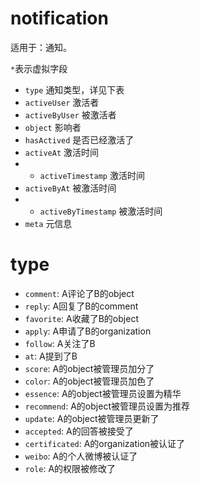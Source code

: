 # notification

适用于：通知。

`*`表示虚拟字段

- `type` 通知类型，详见下表
- `activeUser` 激活者
- `activeByUser` 被激活者
- `object` 影响者
- `hasActived` 是否已经激活了
- `activeAt` 激活时间
- * `activeTimestamp` 激活时间
- `activeByAt` 被激活时间
- * `activeByTimestamp` 被激活时间
- `meta` 元信息


# type
- `comment`: A评论了B的object
- `reply`: A回复了B的comment
- `favorite`: A收藏了B的object
- `apply`: A申请了B的organization
- `follow`: A关注了B
- `at`: A提到了B
- `score`: A的object被管理员加分了
- `color`: A的object被管理员加色了
- `essence`: A的object被管理员设置为精华
- `recommend`: A的object被管理员设置为推荐
- `update`: A的object被管理员更新了
- `accepted`: A的回答被接受了
- `certificated`: A的organization被认证了
- `weibo`: A的个人微博被认证了
- `role`: A的权限被修改了
